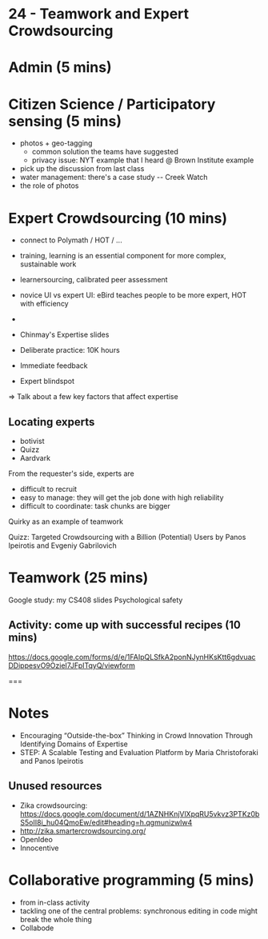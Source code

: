 # 24 - Teamwork and Expert Crowdsourcing

# Admin (5 mins)

# Citizen Science / Participatory sensing (5 mins)
- photos + geo-tagging
	- common solution the teams have suggested
	- privacy issue: NYT example that I heard @ Brown Institute example
- pick up the discussion from last class
- water management: there's a case study -- Creek Watch
- the role of photos


# Expert Crowdsourcing (10 mins)

- connect to Polymath / HOT / ...
- training, learning is an essential component for more complex, sustainable work
- learnersourcing, calibrated peer assessment
- novice UI vs expert UI: eBird teaches people to be more expert, HOT with efficiency


- 
- Chinmay's Expertise slides
- Deliberate practice: 10K hours
- Immediate feedback
- Expert blindspot

=> Talk about a few key factors that affect expertise

## Locating experts
- botivist
- Quizz
- Aardvark

From the requester's side, experts are
- difficult to recruit
- easy to manage: they will get the job done with high reliability
- difficult to coordinate: task chunks are bigger

Quirky as an example of teamwork

Quizz: Targeted Crowdsourcing with a Billion (Potential) Users by Panos Ipeirotis and Evgeniy Gabrilovich


# Teamwork (25 mins)

Google study: my CS408 slides
Psychological safety

## Activity: come up with successful recipes (10 mins)

https://docs.google.com/forms/d/e/1FAIpQLSfkA2ponNJynHKsKtt6gdvuacDDippesvO9OzieI7JFpITqyQ/viewform

===
# Notes
- Encouraging “Outside-the-box” Thinking in Crowd Innovation Through Identifying Domains of Expertise
- STEP: A Scalable Testing and Evaluation Platform by Maria Christoforaki and Panos Ipeirotis

## Unused resources
- Zika crowdsourcing: https://docs.google.com/document/d/1AZNHKnjVlXpqRU5vkvz3PTKz0bS5oII8i_hu04QmoEw/edit#heading=h.qgmunizwlw4
- http://zika.smartercrowdsourcing.org/
- OpenIdeo
- Innocentive


# Collaborative programming (5 mins)
- from in-class activity
- tackling one of the central problems: synchronous editing in code might break the whole thing
- Collabode


